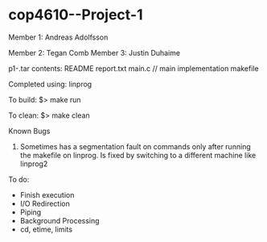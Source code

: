 # cop4610--Project-1

<p>Member 1: Andreas Adolfsson</p>
Member 2: Tegan Comb
Member 3: Justin Duhaime

p1-.tar contents:
README
report.txt
main.c // main implementation
makefile

Completed using: linprog

To build:
$> make run

To clean:
$> make clean

Known Bugs 
1. Sometimes has a segmentation fault on commands only after running the makefile on linprog. Is fixed by switching to a different machine like linprog2

To do:
- Finish execution
- I/O Redirection
- Piping 
- Background Processing
- cd, etime, limits




